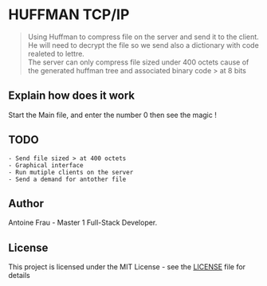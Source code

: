 # HUFFMAN TCP/IP

> Using Huffman to compress file on the server and send it to the client.
> He will need to decrypt the file so we send also a dictionary with code realeted to lettre. <br>
> The server can only compress file sized under 400 octets
> cause of the generated huffman tree and associated binary code > at 8 bits

 

## Explain how does it work

Start the Main file, and enter the number 0 then see the magic ! 

## TODO

    - Send file sized > at 400 octets
    - Graphical interface
    - Run mutiple clients on the server
    - Send a demand for antother file 

## Author
Antoine Frau - Master 1 Full-Stack Developer.

## License
This project is licensed under the MIT License - see the [LICENSE](LICENSE) file for details